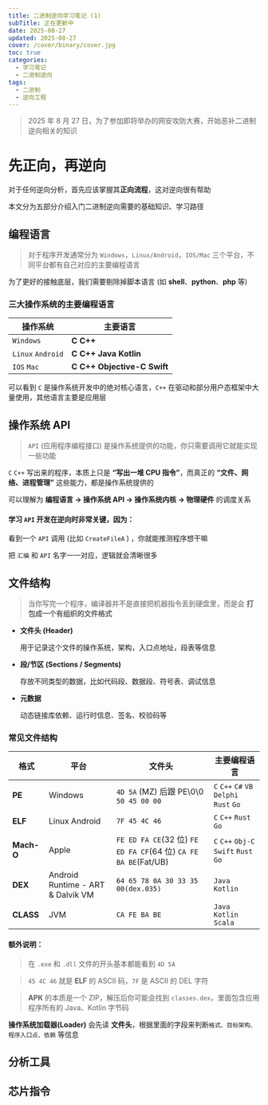 ```yaml
---
title: 二进制逆向学习笔记 (1)
subTitle: 正在更新中
date: 2025-08-27
updated: 2025-08-27
cover: /cover/binary/cover.jpg
toc: true
categories:
  - 学习笔记
  - 二进制逆向
tags:
  - 二进制
  - 逆向工程
---
```


> 2025 年 8 月 27 日，为了参加即将举办的网安攻防大赛，开始恶补二进制逆向相关的知识

# 先正向，再逆向

对于任何逆向分析，首先应该掌握其**正向流程**，这对逆向很有帮助

本文分为五部分介绍入门二进制逆向需要的基础知识、学习路径

## 编程语言

> 对于程序开发通常分为 `Windows`，`Linux/Android`，`IOS/Mac` 三个平台，不同平台都有自己对应的主要编程语言

为了更好的接触底层，我们需要剔除掉脚本语言 (如 **shell**、**python**、**php** 等)

### 三大操作系统的主要编程语言

| 操作系统          | 主要语言                    |
| ----------------- | --------------------------- |
| `Windows`         | **C C++**                   |
| `Linux` `Android` | **C C++ Java Kotlin**       |
| `IOS` `Mac`       | **C C++ Objective-C Swift** |

可以看到 `C` 是操作系统开发中的绝对核心语言，`C++` 在驱动和部分用户态框架中大量使用，其他语言主要是应用层

## 操作系统 API

> `API` (应用程序编程接口) 是操作系统提供的功能，你只需要调用它就能实现一些功能

`C` `C++` 写出来的程序，本质上只是 **“写出一堆 CPU 指令”**，而真正的 **“文件、网络、进程管理”** 这些能力，都是操作系统提供的

可以理解为 **编程语言 -> 操作系统 API -> 操作系统内核 -> 物理硬件** 的调度关系

#### 学习 `API` 开发在逆向时非常关键，因为：

看到一个 `API` 调用 (比如 `CreateFileA` ) ，你就能推测程序想干嘛

把 `汇编` 和 `API` 名字一一对应，逻辑就会清晰很多

## 文件结构

> 当你写完一个程序，编译器并不是直接把机器指令丢到硬盘里，而是会 **打包成一个有组织的文件格式**

- **文件头 (Header)**

  用于记录这个文件的操作系统，架构，入口点地址，段表等信息

- **段/节区 (Sections / Segments)**

  存放不同类型的数据，比如代码段、数据段、符号表、调试信息

- **元数据**

  动态链接库依赖、运行时信息、签名、校验码等

### 常见文件结构

| 格式       | 平台                              | 文件头                                                          | 主要编程语言                             |
| ---------- | --------------------------------- | --------------------------------------------------------------- | ---------------------------------------- |
| **PE**     | Windows                           | `4D 5A` (MZ) 后跟 PE\0\0 `50 45 00 00`                          | `C` `C++` `C#` `VB` `Delphi` `Rust` `Go` |
| **ELF**    | Linux Android                     | `7F 45 4C 46`                                                   | `C` `C++` `Rust` `Go`                    |
| **Mach-O** | Apple                             | `FE ED FA CE`(32 位) `FE ED FA CF`(64 位) `CA FE BA BE`(Fat/UB) | `C` `C++` `Obj-C` `Swift` `Rust` `Go`    |
| **DEX**    | Android Runtime - ART & Dalvik VM | `64 65 78 0A 30 33 35 00(dex.035)`                              | `Java` `Kotlin`                          |
| **CLASS**  | JVM                               | `CA FE BA BE`                                                   | `Java` `Kotlin` `Scala`                  |

#### 额外说明：

> 在 `.exe` 和 `.dll` 文件的开头基本都能看到 `4D 5A`

> `45 4C 46` 就是 **ELF** 的 ASCII 码，`7F` 是 ASCII 的 DEL 字符

> **APK** 的本质是一个 ZIP，解压后你可能会找到 `classes.dex`，里面包含应用程序所有的 Java、Kotlin 字节码

**操作系统加载器(Loader)** 会先读 **文件头**，根据里面的字段来判断`格式、目标架构、程序入口点、依赖` 等信息

## 分析工具

## 芯片指令
